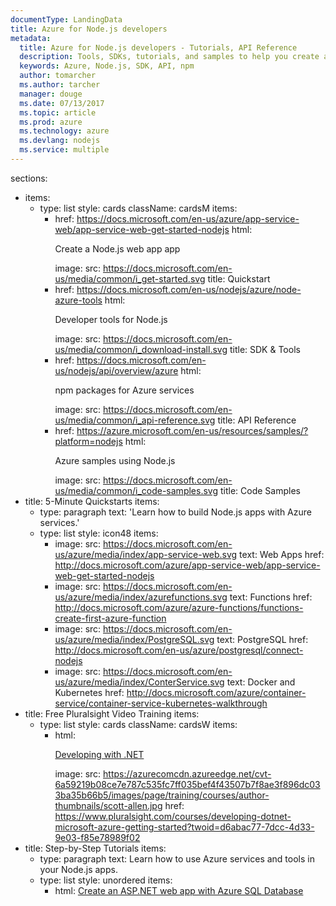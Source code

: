 ```yaml
---
documentType: LandingData
title: Azure for Node.js developers
metadata:
  title: Azure for Node.js developers - Tutorials, API Reference
  description: Tools, SDKs, tutorials, and samples to help you create and deploy Node.js apps to Azure.
  keywords: Azure, Node.js, SDK, API, npm
  author: tomarcher
  ms.author: tarcher
  manager: douge
  ms.date: 07/13/2017
  ms.topic: article
  ms.prod: azure
  ms.technology: azure
  ms.devlang: nodejs
  ms.service: multiple
---
```

sections:
- items:
  - type: list
    style: cards
    className: cardsM
    items:
    - href: https://docs.microsoft.com/en-us/azure/app-service-web/app-service-web-get-started-nodejs
      html: <p>Create a Node.js web app&nbsp;app</p>
      image:
        src: https://docs.microsoft.com/en-us/media/common/i_get-started.svg
      title: Quickstart
    - href: https://docs.microsoft.com/en-us/nodejs/azure/node-azure-tools
      html: <p>Developer tools for Node.js</p>
      image:
        src: https://docs.microsoft.com/en-us/media/common/i_download-install.svg
      title: SDK &amp; Tools
    - href: https://docs.microsoft.com/en-us/nodejs/api/overview/azure
      html: <p>npm packages for Azure services</p>
      image:
        src: https://docs.microsoft.com/en-us/media/common/i_api-reference.svg
      title: API Reference
    - href: https://azure.microsoft.com/en-us/resources/samples/?platform=nodejs
      html: <p>Azure samples using Node.js</p>
      image:
        src: https://docs.microsoft.com/en-us/media/common/i_code-samples.svg
      title: Code Samples
- title: 5-Minute Quickstarts
  items:
  - type: paragraph
    text: 'Learn how to build Node.js apps with Azure services.'
  - type: list
    style: icon48
    items: 
    - image:
        src: https://docs.microsoft.com/en-us/azure/media/index/app-service-web.svg
      text: Web Apps
      href: http://docs.microsoft.com/azure/app-service-web/app-service-web-get-started-nodejs
    - image:
        src: https://docs.microsoft.com/en-us/azure/media/index/azurefunctions.svg
      text: Functions
      href: http://docs.microsoft.com/azure/azure-functions/functions-create-first-azure-function
    - image:
        src: https://docs.microsoft.com/en-us/azure/media/index/PostgreSQL.svg
      text: PostgreSQL
      href: http://docs.microsoft.com/en-us/azure/postgresql/connect-nodejs
    - image:
        src: https://docs.microsoft.com/en-us/azure/media/index/ConterService.svg
      text: Docker and Kubernetes
      href: http://docs.microsoft.com/azure/container-service/container-service-kubernetes-walkthrough
- title: Free Pluralsight Video Training
  items:
  - type: list
    style: cards
    className: cardsW
    items:
    - html: <p><a href="https://www.pluralsight.com/courses/developing-dotnet-microsoft-azure-getting-started?twoid=d6abac77-7dcc-4d33-9e03-f85e78989f02" data-linktype="external">Developing with .NET</a></p>
      image:
        src: https://azurecomcdn.azureedge.net/cvt-6a59219b08ce7e787c535fc7ff035bef4f43507b7f8ae3f896dc033ba35b66b5/images/page/training/courses/author-thumbnails/scott-allen.jpg
        href: https://www.pluralsight.com/courses/developing-dotnet-microsoft-azure-getting-started?twoid=d6abac77-7dcc-4d33-9e03-f85e78989f02
- title: Step-by-Step Tutorials
  items:
  - type: paragraph
    text: Learn how to use Azure services and tools in your Node.js apps.
  - type: list
    style: unordered
    items:
    - html: <a href="https://docs.microsoft.com/azure/app-service-web/app-service-web-tutorial-nodejs-mong">Create an ASP.NET web app with Azure SQL Database</a>